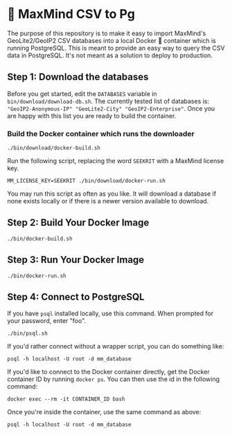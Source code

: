 # 🔎 MaxMind CSV to Pg

The purpose of this repository is to make it easy to import MaxMind's
GeoLite2/GeoIP2 CSV databases into a local Docker 🐳 container which is running
PostgreSQL. This is meant to provide an easy way to query the CSV data in
PostgreSQL. It's not meant as a solution to deploy to production.

## Step 1: Download the databases

Before you get started, edit the `DATABASES` variable in
`bin/download/download-db.sh`. The currently tested list of databases is:
`"GeoIP2-Anonymous-IP" "GeoLite2-City" "GeoIP2-Enterprise"`. Once you are happy
with this list you are ready to build the container.

### Build the Docker container which runs the downloader

```text
./bin/download/docker-build.sh
```

Run the following script, replacing the word `SEEKRIT` with a MaxMind license
key.

```text
MM_LICENSE_KEY=SEEKRIT ./bin/download/docker-run.sh
```

You may run this script as often as you like. It will download a database if
none exists locally or if there is a newer version available to download.

## Step 2: Build Your Docker Image

```text
./bin/docker-build.sh
```

## Step 3: Run Your Docker Image

```text
./bin/docker-run.sh
```

## Step 4: Connect to PostgreSQL

If you have `psql` installed locally, use this command. When prompted for your password, enter "foo".

```text
./bin/psql.sh
```

If you'd rather connect without a wrapper script, you can do something like:


```text
psql -h localhost -U root -d mm_database
```

If you'd like to connect to the Docker container directly, get the Docker
container ID by running `docker ps`. You can then use the id in the following
command:

```text
docker exec --rm -it CONTAINER_ID bash
```

Once you're inside the container, use the same command as above:

```text
psql -h localhost -U root -d mm_database
```
